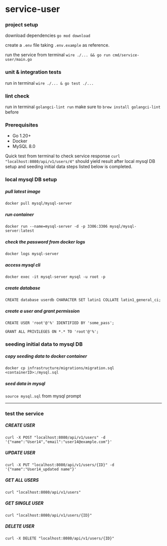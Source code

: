 # service-user

### project setup

download dependencies `go mod download`

create a `.env` file taking `.env.example` as reference.

run the service from terminal `wire ./... && go run cmd/service-user/main.go`

### unit & integration tests

run in terminal `wire ./... & go test ./...`

### lint check

run in terminal `golangci-lint run`
make sure to `brew install golangci-lint` before

### Prerequisites

- Go 1.20+
- Docker
- MySQL 8.0

Quick test from terminal to check service response `curl "localhost:8080/api/v1/users/4"` should yield result after local mysql DB setup and seeding initial data steps listed below is completed.

### local mysql DB setup

##### pull latest image

`docker pull mysql/mysql-server`

##### run container

`docker run --name=mysql-server -d -p 3306:3306 mysql/mysql-server:latest`

##### check the password from docker logs

`docker logs mysql-server`

##### access mysql cli

`docker exec -it mysql-server mysql -u root -p`

##### create database

`CREATE database userdb CHARACTER SET latin1 COLLATE latin1_general_ci;`

##### create a user and grant permission

`CREATE USER 'root'@'%' IDENTIFIED BY 'some_pass';`

`GRANT ALL PRIVILEGES ON *.* TO 'root'@'%';`

### seeding initial data to mysql DB

##### copy seeding data to docker container

`docker cp infrastructure/migrations/migration.sql <containerID>:/mysql.sql`

##### seed data in mysql

`source mysql.sql` from mysql prompt

---

### test the service

##### CREATE USER

`curl -X POST "localhost:8080/api/v1/users" -d '{"name":"User14","email":"user14@example.com"}'`

##### UPDATE USER

`curl -X PUT "localhost:8080/api/v1/users/{ID}" -d '{"name":"User14_updated name"}'`

##### GET ALL USERS

`curl "localhost:8080/api/v1/users"`

##### GET SINGLE USER

`curl "localhost:8080/api/v1/users/{ID}"`

##### DELETE USER

`curl -X DELETE "localhost:8080/api/v1/users/{ID}"`
